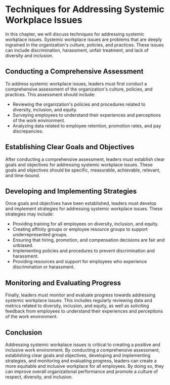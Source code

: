 # Techniques for Addressing Systemic Workplace Issues

In this chapter, we will discuss techniques for addressing systemic workplace issues. Systemic workplace issues are problems that are deeply ingrained in the organization's culture, policies, and practices. These issues can include discrimination, harassment, unfair treatment, and lack of diversity and inclusion.

Conducting a Comprehensive Assessment
-------------------------------------

To address systemic workplace issues, leaders must first conduct a comprehensive assessment of the organization's culture, policies, and practices. This assessment should include:

* Reviewing the organization's policies and procedures related to diversity, inclusion, and equity.
* Surveying employees to understand their experiences and perceptions of the work environment.
* Analyzing data related to employee retention, promotion rates, and pay discrepancies.

Establishing Clear Goals and Objectives
---------------------------------------

After conducting a comprehensive assessment, leaders must establish clear goals and objectives for addressing systemic workplace issues. These goals and objectives should be specific, measurable, achievable, relevant, and time-bound.

Developing and Implementing Strategies
--------------------------------------

Once goals and objectives have been established, leaders must develop and implement strategies for addressing systemic workplace issues. These strategies may include:

* Providing training for all employees on diversity, inclusion, and equity.
* Creating affinity groups or employee resource groups to support underrepresented groups.
* Ensuring that hiring, promotion, and compensation decisions are fair and unbiased.
* Implementing policies and procedures to prevent discrimination and harassment.
* Providing resources and support for employees who experience discrimination or harassment.

Monitoring and Evaluating Progress
----------------------------------

Finally, leaders must monitor and evaluate progress towards addressing systemic workplace issues. This includes regularly reviewing data and metrics related to diversity, inclusion, and equity, as well as soliciting feedback from employees to understand their experiences and perceptions of the work environment.

Conclusion
----------

Addressing systemic workplace issues is critical to creating a positive and inclusive work environment. By conducting a comprehensive assessment, establishing clear goals and objectives, developing and implementing strategies, and monitoring and evaluating progress, leaders can create a more equitable and inclusive workplace for all employees. By doing so, they can improve overall organizational performance and promote a culture of respect, diversity, and inclusion.
